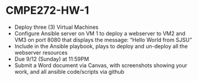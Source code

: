 # CMPE272-HW-1

- Deploy three (3) Virtual Machines
- Configure Ansible server on VM 1 to deploy a webserver to VM2 and VM3 on port 8080 that displays the message: “Hello World from SJSU”
- Include in the Ansible playbook, plays to deploy and un-deploy all the webserver resources
- Due 9/12 (Sunday) at 11:59PM
- Submit a Word document via Canvas, with screenshots showing your work, and all ansible code/scripts via github
